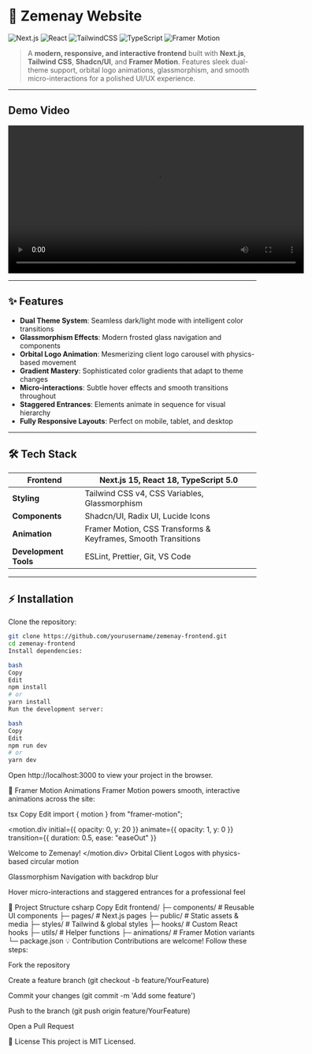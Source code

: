 # 🚀 Zemenay Website

![Next.js](https://img.shields.io/badge/Next.js-15.4.6-black?style=for-the-badge&logo=next.js) ![React](https://img.shields.io/badge/React-18-blue?style=for-the-badge&logo=react) ![TailwindCSS](https://img.shields.io/badge/TailwindCSS-v4-green?style=for-the-badge&logo=tailwind-css) ![TypeScript](https://img.shields.io/badge/TypeScript-v5-blue?style=for-the-badge&logo=typescript) ![Framer Motion](https://img.shields.io/badge/Framer_Motion-v12.23.12-purple?style=for-the-badge)

> A **modern, responsive, and interactive frontend** built with **Next.js**, **Tailwind CSS**, **Shadcn/UI**, and **Framer Motion**. Features sleek dual-theme support, orbital logo animations, glassmorphism, and smooth micro-interactions for a polished UI/UX experience.

---

## Demo Video

<video width="600" controls>
  <source src="public/Zemenay.mp4" type="video/mp4">
  Your browser does not support the video tag.
</video>

---

## ✨ Features

- **Dual Theme System**: Seamless dark/light mode with intelligent color transitions  
- **Glassmorphism Effects**: Modern frosted glass navigation and components  
- **Orbital Logo Animation**: Mesmerizing client logo carousel with physics-based movement  
- **Gradient Mastery**: Sophisticated color gradients that adapt to theme changes  
- **Micro-interactions**: Subtle hover effects and smooth transitions throughout  
- **Staggered Entrances**: Elements animate in sequence for visual hierarchy  
- **Fully Responsive Layouts**: Perfect on mobile, tablet, and desktop  

---

## 🛠 Tech Stack

| **Frontend** | Next.js 15, React 18, TypeScript 5.0 |
| ------------ | ----------------------------------- |
| **Styling**  | Tailwind CSS v4, CSS Variables, Glassmorphism |
| **Components** | Shadcn/UI, Radix UI, Lucide Icons |
| **Animation** | Framer Motion, CSS Transforms & Keyframes, Smooth Transitions |
| **Development Tools** | ESLint, Prettier, Git, VS Code |

---

## ⚡ Installation

Clone the repository:

```bash
git clone https://github.com/yourusername/zemenay-frontend.git
cd zemenay-frontend
Install dependencies:

bash
Copy
Edit
npm install
# or
yarn install
Run the development server:

bash
Copy
Edit
npm run dev
# or
yarn dev
```
Open http://localhost:3000 to view your project in the browser.

🎨 Framer Motion Animations
Framer Motion powers smooth, interactive animations across the site:

tsx
Copy
Edit
import { motion } from "framer-motion";

<motion.div
  initial={{ opacity: 0, y: 20 }}
  animate={{ opacity: 1, y: 0 }}
  transition={{ duration: 0.5, ease: "easeOut" }}
>
  Welcome to Zemenay!
</motion.div>
Orbital Client Logos with physics-based circular motion

Glassmorphism Navigation with backdrop blur

Hover micro-interactions and staggered entrances for a professional feel

📁 Project Structure
csharp
Copy
Edit
frontend/
├─ components/       # Reusable UI components
├─ pages/            # Next.js pages
├─ public/           # Static assets & media
├─ styles/           # Tailwind & global styles
├─ hooks/            # Custom React hooks
├─ utils/            # Helper functions
├─ animations/       # Framer Motion variants
└─ package.json
💡 Contribution
Contributions are welcome! Follow these steps:

Fork the repository

Create a feature branch (git checkout -b feature/YourFeature)

Commit your changes (git commit -m 'Add some feature')

Push to the branch (git push origin feature/YourFeature)

Open a Pull Request

📄 License
This project is MIT Licensed.
